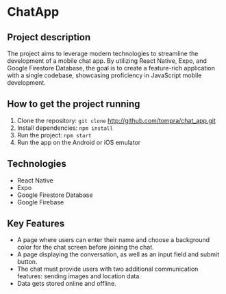 # ChatApp

## Project description
The project aims to leverage modern technologies to streamline the development of a mobile chat app. By utilizing React Native, Expo, and Google Firestore Database, the goal is to create a feature-rich application with a single codebase, showcasing proficiency in JavaScript mobile development.


## How to get the project running
1. Clone the repository: `git clone` http://github.com/tompra/chat_app.git
2. Install dependencies: `npm install`
3. Run the project: `npm start`
4. Run the app on the Android or iOS emulator
   
## Technologies
- React Native
- Expo
- Google Firestore Database
- Google Firebase 

## Key Features
- A page where users can enter their name and choose a background color for the chat screen before joining the chat.
- A page displaying the conversation, as well as an input field and submit button.
- The chat must provide users with two additional communication features: sending images and location data.
- Data gets stored online and offline.
